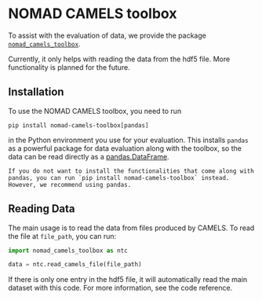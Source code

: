 # NOMAD CAMELS toolbox

To assist with the evaluation of data, we provide the package [`nomad_camels_toolbox`](https://pypi.org/project/nomad-camels-toolbox/).

Currently, it only helps with reading the data from the hdf5 file. More functionality is planned for the future.

## Installation

To use the NOMAD CAMELS toolbox, you need to run
```
pip install nomad-camels-toolbox[pandas]
```
in the Python environment you use for your evaluation.
This installs `pandas` as a powerful package for data evaluation along with the toolbox, so the data can be read directly as a [pandas.DataFrame](https://pandas.pydata.org/docs/reference/api/pandas.DataFrame.html).

```{note}
If you do not want to install the functionalities that come along with pandas, you can run `pip install nomad-camels-toolbox` instead. However, we recommend using pandas.
```

## Reading Data
The main usage is to read the data from files produced by CAMELS. To read the file at `file_path`, you can run:
```python
import nomad_camels_toolbox as ntc

data = ntc.read_camels_file(file_path)
```
If there is only one entry in the hdf5 file, it will automatically read the main dataset with this code. For more information, see the code reference.


